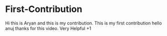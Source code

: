 # First-Contribution
Hi this is Aryan and this is my contribution.
This is my first contribution
hello anuj thanks for this video. Very Helpful
+1
